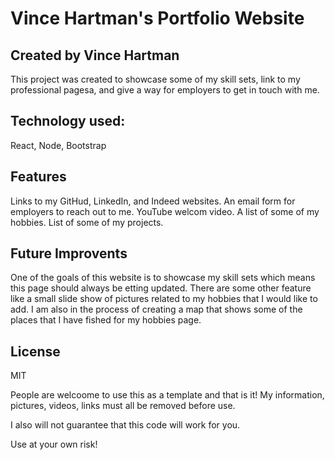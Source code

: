 # Vince Hartman's Portfolio Website

## Created by Vince Hartman

This project was created to showcase some of my skill sets, link to my professional pagesa, and give a way for employers to get in touch with me.

## Technology used:

React, Node, Bootstrap

## Features

Links to my GitHud, LinkedIn, and Indeed websites.
An email form for employers to reach out to me.
YouTube welcom video.
A list of some of my hobbies.
List of some of my projects.

## Future Improvents

One of the goals of this website is to showcase my skill sets which means this page should always be etting updated.
There are some other feature like a small slide show of pictures related to my hobbies that I would like to add.
I am also in the process of creating a map that shows some of the places that I have fished for my hobbies page.

## License

MIT

People are welcoome to use this as a template and that is it! My information, pictures, videos, links must all be removed before use.

I also will not guarantee that this code will work for you.

Use at your own risk!
